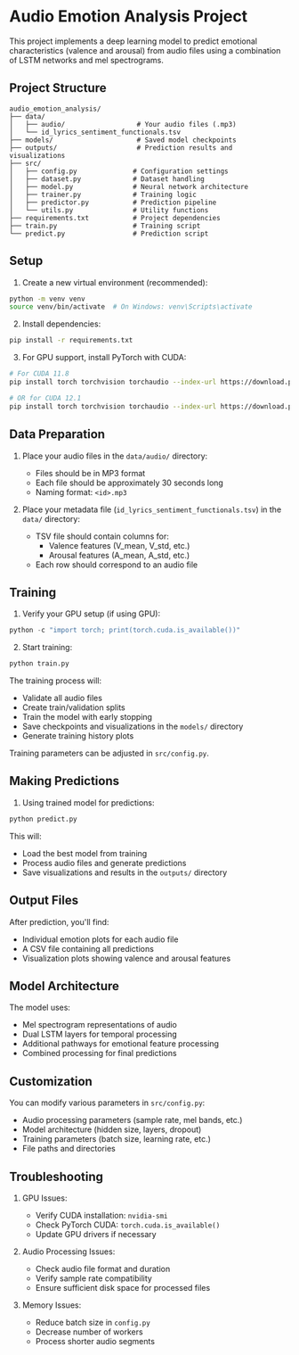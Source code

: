 # Audio Emotion Analysis Project

This project implements a deep learning model to predict emotional characteristics (valence and arousal) from audio files using a combination of LSTM networks and mel spectrograms.

## Project Structure
```
audio_emotion_analysis/
├── data/
│   ├── audio/                  # Your audio files (.mp3)
│   └── id_lyrics_sentiment_functionals.tsv
├── models/                     # Saved model checkpoints
├── outputs/                    # Prediction results and visualizations
├── src/
│   ├── config.py              # Configuration settings
│   ├── dataset.py             # Dataset handling
│   ├── model.py               # Neural network architecture
│   ├── trainer.py             # Training logic
│   ├── predictor.py           # Prediction pipeline
│   └── utils.py               # Utility functions
├── requirements.txt           # Project dependencies
├── train.py                   # Training script
└── predict.py                 # Prediction script
```

## Setup

1. Create a new virtual environment (recommended):
```bash
python -m venv venv
source venv/bin/activate  # On Windows: venv\Scripts\activate
```

2. Install dependencies:
```bash
pip install -r requirements.txt
```

3. For GPU support, install PyTorch with CUDA:
```bash
# For CUDA 11.8
pip install torch torchvision torchaudio --index-url https://download.pytorch.org/whl/cu118

# OR for CUDA 12.1
pip install torch torchvision torchaudio --index-url https://download.pytorch.org/whl/cu121
```

## Data Preparation

1. Place your audio files in the `data/audio/` directory:
   - Files should be in MP3 format
   - Each file should be approximately 30 seconds long
   - Naming format: `<id>.mp3`

2. Place your metadata file (`id_lyrics_sentiment_functionals.tsv`) in the `data/` directory:
   - TSV file should contain columns for:
     - Valence features (V_mean, V_std, etc.)
     - Arousal features (A_mean, A_std, etc.)
   - Each row should correspond to an audio file

## Training

1. Verify your GPU setup (if using GPU):
```python
python -c "import torch; print(torch.cuda.is_available())"
```

2. Start training:
```bash
python train.py
```

The training process will:
- Validate all audio files
- Create train/validation splits
- Train the model with early stopping
- Save checkpoints and visualizations in the `models/` directory
- Generate training history plots

Training parameters can be adjusted in `src/config.py`.

## Making Predictions

1. Using trained model for predictions:
```bash
python predict.py
```

This will:
- Load the best model from training
- Process audio files and generate predictions
- Save visualizations and results in the `outputs/` directory

## Output Files

After prediction, you'll find:
- Individual emotion plots for each audio file
- A CSV file containing all predictions
- Visualization plots showing valence and arousal features

## Model Architecture

The model uses:
- Mel spectrogram representations of audio
- Dual LSTM layers for temporal processing
- Additional pathways for emotional feature processing
- Combined processing for final predictions

## Customization

You can modify various parameters in `src/config.py`:
- Audio processing parameters (sample rate, mel bands, etc.)
- Model architecture (hidden size, layers, dropout)
- Training parameters (batch size, learning rate, etc.)
- File paths and directories

## Troubleshooting

1. GPU Issues:
   - Verify CUDA installation: `nvidia-smi`
   - Check PyTorch CUDA: `torch.cuda.is_available()`
   - Update GPU drivers if necessary

2. Audio Processing Issues:
   - Check audio file format and duration
   - Verify sample rate compatibility
   - Ensure sufficient disk space for processed files

3. Memory Issues:
   - Reduce batch size in `config.py`
   - Decrease number of workers
   - Process shorter audio segments
